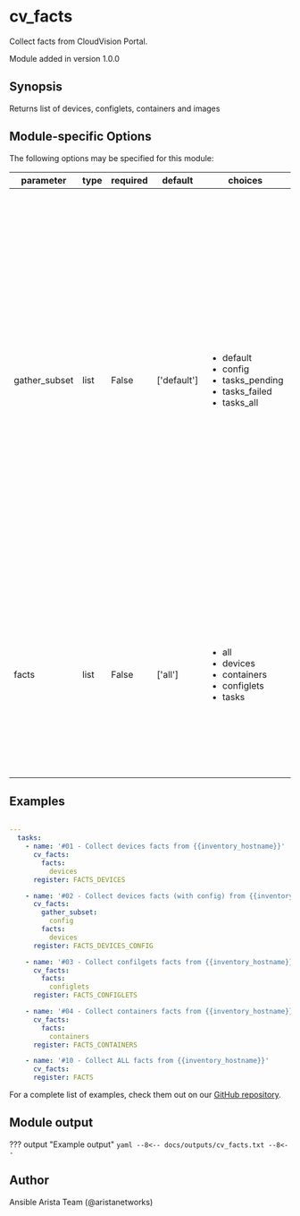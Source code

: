 # cv_facts

Collect facts from CloudVision Portal.

Module added in version 1.0.0
## Synopsis

Returns list of devices, configlets, containers and images

## Module-specific Options

The following options may be specified for this module:

| parameter | type | required | default | choices | comments |
| ------------- |-------------| ---------|----------- |--------- |--------- |
| gather_subset  |   list | False  |  ['default']  | <ul> <li>default</li>  <li>config</li>  <li>tasks_pending</li>  <li>tasks_failed</li>  <li>tasks_all</li> </ul> | When supplied, this argument will restrict the facts collected to a given subset.  Possible values for this argument include all, hardware, config, and interfaces. Can specify a list of values to include a larger subset. Values can also be used with an initial `!` to specify that a specific subset should not be collected. |
| facts  |   list | False  |  ['all']  | <ul> <li>all</li>  <li>devices</li>  <li>containers</li>  <li>configlets</li>  <li>tasks</li> </ul> | List of facts to retrieve from CVP. By default, cv_facts returns facts for devices, configlets, containers, and tasks. Using this parameter allows user to limit scope to a subset of information. |


## Examples

```yaml

---
  tasks:
    - name: '#01 - Collect devices facts from {{inventory_hostname}}'
      cv_facts:
        facts:
          devices
      register: FACTS_DEVICES

    - name: '#02 - Collect devices facts (with config) from {{inventory_hostname}}'
      cv_facts:
        gather_subset:
          config
        facts:
          devices
      register: FACTS_DEVICES_CONFIG

    - name: '#03 - Collect confilgets facts from {{inventory_hostname}}'
      cv_facts:
        facts:
          configlets
      register: FACTS_CONFIGLETS

    - name: '#04 - Collect containers facts from {{inventory_hostname}}'
      cv_facts:
        facts:
          containers
      register: FACTS_CONTAINERS

    - name: '#10 - Collect ALL facts from {{inventory_hostname}}'
      cv_facts:
      register: FACTS

```

For a complete list of examples, check them out on our [GitHub repository](https://github.com/aristanetworks/ansible-cvp/tree/devel/ansible_collections/arista/cvp/examples).

## Module output

??? output "Example output"
    ```yaml
    --8<--
    docs/outputs/cv_facts.txt
    --8<--
    ```

## Author

Ansible Arista Team (@aristanetworks)
